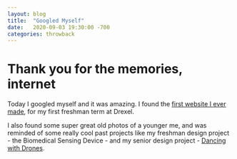 ```yaml
---
layout: blog
title:  "Googled Myself"
date:   2020-09-03 19:30:00 -700
categories: throwback
---
```


# Thank you for the memories, internet

Today I googled myself and it was amazing. I found the [first website I ever made](http://www.pages.drexel.edu/~tmd94/), for my first freshman term at Drexel.

I also found some super great old photos of a younger me, and was reminded of some really cool past projects like my freshman design project - the Biomedical Sensing Device - and my senior design project - [Dancing with Drones](http://www.cci.drexel.edu/seniordesign/2016_2017/DancingDrones/DancingDroneProjectPage.html).
